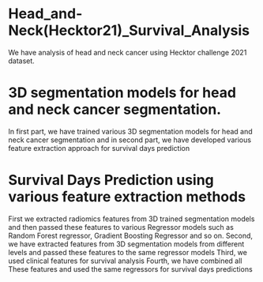 # Head_and-Neck(Hecktor21)_Survival_Analysis
We have analysis of head and neck cancer using Hecktor challenge 2021 dataset.

# 3D segmentation models for head and neck cancer segmentation.

In first part, we have trained various 3D segmentation models for head and neck cancer segmentation and in second part, we have developed
various feature extraction approach for survival days prediction

# Survival Days Prediction using various feature extraction methods
First we extracted radiomics features from 3D trained segmentation models and then passed these features to various Regressor models
such as Random Forest regressor, Gradient Boosting Regressor and so on.
Second, we have extracted features from 3D segmentation models from different levels and passed these features to the same regressor models
Third, we used clinical features for survival analysis
Fourth, we have combined all These features and used the same regressors for survival days predictions

